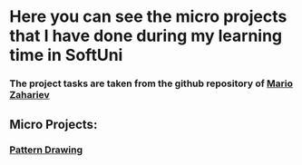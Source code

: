 # Here you can see the micro projects that I have done during my learning time in SoftUni
### The project tasks are taken from the github repository of [Mario Zahariev](https://github.com/zahariev-webbersof/python-fundamentals-01-2024)

## Micro Projects:
### [Pattern Drawing](https://github.com/nakovnikolas/micro_projects/tree/main/micro_projects)
